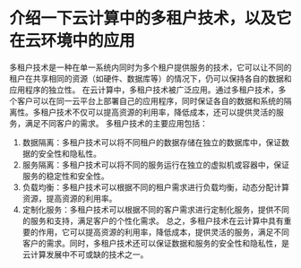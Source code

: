 # 介绍一下云计算中的多租户技术，以及它在云环境中的应用
多租户技术是一种在单一系统内同时为多个租户提供服务的技术，它可以让不同的租户在共享相同的资源（如硬件、数据库等）的情况下，仍可以保持各自的数据和应用程序的独立性。
在云计算中，多租户技术被广泛应用。通过多租户技术，多个客户可以在同一云平台上部署自己的应用程序，同时保证各自的数据和系统的隔离性。多租户技术不仅可以提高资源的利用率，降低成本，还可以提供灵活的服务，满足不同客户的需求。
多租户技术的主要应用包括：
1. 数据隔离：多租户技术可以将不同租户的数据存储在独立的数据库中，保证数据的安全性和隐私性。
2. 服务隔离：多租户技术可以将不同的服务运行在独立的虚拟机或容器中，保证服务的稳定性和安全性。
3. 负载均衡：多租户技术可以根据不同的租户需求进行负载均衡，动态分配计算资源，提高资源的利用率。
4. 定制化服务：多租户技术可以根据不同的客户需求进行定制化服务，提供不同的服务和支持，满足客户的个性化需求。
总之，多租户技术在云计算中具有重要的作用，它可以提高资源的利用率，降低成本，提供灵活的服务，满足不同客户的需求。同时，多租户技术还可以保证数据和服务的安全性和隐私性，是云计算发展中不可或缺的技术之一。
